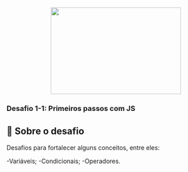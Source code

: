 <h1 align="center">

<img src="https://camo.githubusercontent.com/268b1344409fac98c4eeda520482b6910c4ddcba/68747470733a2f2f73746f726167652e676f6f676c65617069732e636f6d2f676f6c64656e2d77696e642f626f6f7463616d702d6c61756e6368626173652f6c6f676f2e706e67" width="300px" height="200"/>

### Desafio 1-1: Primeiros passos com JS

</h1>

## 🚀 Sobre o desafio
Desafios para fortalecer alguns conceitos, entre eles:

-Variáveis;
-Condicionais;
-Operadores.
